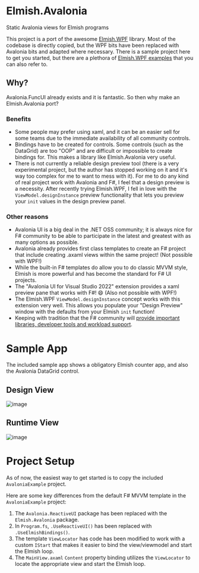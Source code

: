 # Elmish.Avalonia
Static Avalonia views for Elmish programs

This project is a port of the awesome [Elmish.WPF](https://github.com/elmish/Elmish.WPF) library.
Most of the codebase is directly copied, but the WPF bits have been replaced with Avalonia bits and adapted where necessary.
There is a sample project here to get you started, but there are a plethora of [Elmish.WPF examples](https://github.com/elmish/Elmish.WPF/tree/master/src/Samples) that you can also refer to.

## Why?
Avalonia.FuncUI already exists and it is fantastic. So then why make an Elmish.Avalonia port?

### Benefits
* Some people may prefer using xaml, and it can be an easier sell for some teams due to the immediate availability of all community controls.
* Bindings have to be created for controls. Some controls (such as the DataGrid) are too "OOP" and are difficult or impossible to create bindings for. This makes a library like Elmish.Avalonia very useful.
* There is not currently a reliable design preview tool (there is a very experimental project, but the author has stopped working on it and it's way too complex for me to want to mess with it). For me to do any kind of real project work with Avalonia and F#, I feel that a design preview is a necessity. After recently trying Elmish.WPF, I fell in love with the `ViewModel.designInstance` preview functionality that lets you preview your `init` values in the design preview panel.

### Other reasons
* Avalonia UI is a big deal in the .NET OSS community; it is always nice for F# community to be able to participate in the latest and greatest with as many options as possible.
* Avalonia already provides first class templates to create an F# project that include creating .axaml views within the same project! (Not possible with WPF!)
* While the built-in F# templates do allow you to do classic MVVM style, Elmish is more powerful and has become the standard for F# UI projects.
* The "Avalonia UI for Visual Studio 2022" extension provides a xaml preview pane that works with F#! 😄 (Also not possible with WPF!)
* The Elmish.WPF `ViewModel.designInstance` concept works with this extension very well. This allows you populate your "Design Preview" window with the defaults from your Elmish `init` function!
* Keeping with tradition that the F# community will [provide important libraries, developer tools and workload support](https://learn.microsoft.com/en-us/dotnet/fsharp/strategy).

# Sample App
The included sample app shows a obligatory Elmish counter app, and also the Avalonia DataGrid control.

## Design View
![image](https://user-images.githubusercontent.com/1030435/219144094-79155085-6b5c-43e4-a0ea-c5087e68a6bc.png)

## Runtime View
![image](https://user-images.githubusercontent.com/1030435/219145003-b4168921-ddab-41bc-92ea-d3f432fbc844.png)

# Project Setup
As of now, the easiest way to get started is to copy the included `AvaloniaExample` project.

Here are some key differences from the default F# MVVM template in the `AvaloniaExample` project:

1) The `Avalonia.ReactiveUI` package has been replaced with the `Elmish.Avalonia` package.
2) In `Program.fs`, `.UseReactiveUI()` has been replaced with `.UseElmishBindings()`.
3) The template `ViewLocator` has code has been modified to work with a custom `IStart` that makes it easier to bind the view/viewmodel and start the Elmish loop.
4) The `MainView.axaml` `Content` property binding utilizes the `ViewLocator` to locate the appropriate view and start the Elmish loop.


